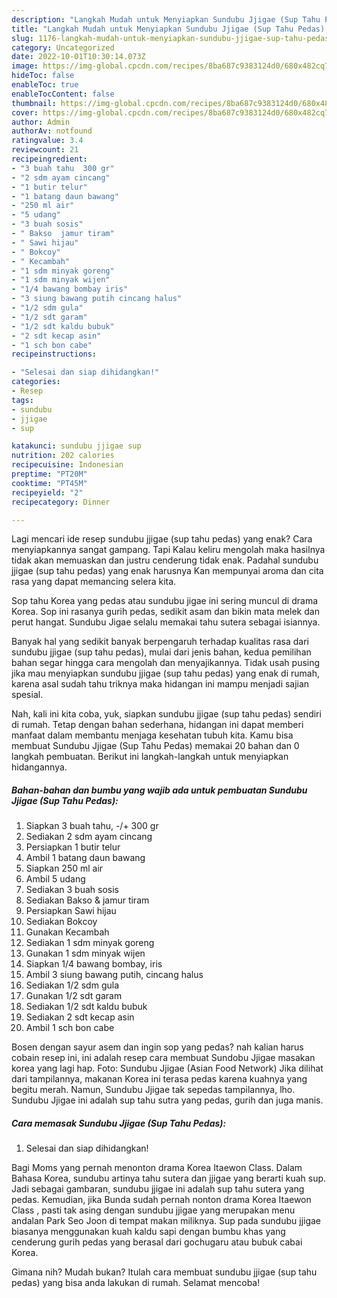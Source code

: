 ```yaml
---
description: "Langkah Mudah untuk Menyiapkan Sundubu Jjigae (Sup Tahu Pedas), Lezat"
title: "Langkah Mudah untuk Menyiapkan Sundubu Jjigae (Sup Tahu Pedas), Lezat"
slug: 1176-langkah-mudah-untuk-menyiapkan-sundubu-jjigae-sup-tahu-pedas-lezat
category: Uncategorized
date: 2022-10-01T10:30:14.073Z
image: https://img-global.cpcdn.com/recipes/8ba687c9383124d0/680x482cq70/sundubu-jjigae-sup-tahu-pedas-foto-resep-utama.jpg
hideToc: false
enableToc: true
enableTocContent: false
thumbnail: https://img-global.cpcdn.com/recipes/8ba687c9383124d0/680x482cq70/sundubu-jjigae-sup-tahu-pedas-foto-resep-utama.jpg
cover: https://img-global.cpcdn.com/recipes/8ba687c9383124d0/680x482cq70/sundubu-jjigae-sup-tahu-pedas-foto-resep-utama.jpg
author: Admin
authorAv: notfound
ratingvalue: 3.4
reviewcount: 21
recipeingredient:
- "3 buah tahu  300 gr"
- "2 sdm ayam cincang"
- "1 butir telur"
- "1 batang daun bawang"
- "250 ml air"
- "5 udang"
- "3 buah sosis"
- " Bakso  jamur tiram"
- " Sawi hijau"
- " Bokcoy"
- " Kecambah"
- "1 sdm minyak goreng"
- "1 sdm minyak wijen"
- "1/4 bawang bombay iris"
- "3 siung bawang putih cincang halus"
- "1/2 sdm gula"
- "1/2 sdt garam"
- "1/2 sdt kaldu bubuk"
- "2 sdt kecap asin"
- "1 sch bon cabe"
recipeinstructions:

- "Selesai dan siap dihidangkan!"
categories:
- Resep
tags:
- sundubu
- jjigae
- sup

katakunci: sundubu jjigae sup 
nutrition: 202 calories
recipecuisine: Indonesian
preptime: "PT20M"
cooktime: "PT45M"
recipeyield: "2"
recipecategory: Dinner

---
```



Lagi mencari ide resep sundubu jjigae (sup tahu pedas) yang enak? Cara menyiapkannya sangat gampang. Tapi Kalau keliru mengolah maka hasilnya tidak akan memuaskan dan justru cenderung tidak enak. Padahal sundubu jjigae (sup tahu pedas) yang enak harusnya Kan mempunyai aroma dan cita rasa yang dapat memancing selera kita.


Sop tahu Korea yang pedas atau sundubu jigae ini sering muncul di drama Korea. Sop ini rasanya gurih pedas, sedikit asam dan bikin mata melek dan perut hangat. Sundubu Jigae selalu memakai tahu sutera sebagai isiannya.

Banyak hal yang sedikit banyak berpengaruh terhadap kualitas rasa dari sundubu jjigae (sup tahu pedas), mulai dari jenis bahan, kedua pemilihan bahan segar hingga cara mengolah dan menyajikannya. Tidak usah pusing jika mau menyiapkan sundubu jjigae (sup tahu pedas) yang enak di rumah, karena asal sudah tahu triknya maka hidangan ini mampu menjadi sajian spesial.


Nah, kali ini kita coba, yuk, siapkan sundubu jjigae (sup tahu pedas) sendiri di rumah. Tetap dengan bahan sederhana, hidangan ini dapat memberi manfaat dalam membantu menjaga kesehatan tubuh kita. Kamu bisa membuat Sundubu Jjigae (Sup Tahu Pedas) memakai 20 bahan dan 0 langkah pembuatan. Berikut ini langkah-langkah untuk menyiapkan hidangannya.

<!--inarticleads1-->

##### Bahan-bahan dan bumbu yang wajib ada untuk pembuatan Sundubu Jjigae (Sup Tahu Pedas):

1. Siapkan 3 buah tahu, -/+ 300 gr
1. Sediakan 2 sdm ayam cincang
1. Persiapkan 1 butir telur
1. Ambil 1 batang daun bawang
1. Siapkan 250 ml air
1. Ambil 5 udang
1. Sediakan 3 buah sosis
1. Sediakan  Bakso &amp; jamur tiram
1. Persiapkan  Sawi hijau
1. Sediakan  Bokcoy
1. Gunakan  Kecambah
1. Sediakan 1 sdm minyak goreng
1. Gunakan 1 sdm minyak wijen
1. Siapkan 1/4 bawang bombay, iris
1. Ambil 3 siung bawang putih, cincang halus
1. Sediakan 1/2 sdm gula
1. Gunakan 1/2 sdt garam
1. Sediakan 1/2 sdt kaldu bubuk
1. Sediakan 2 sdt kecap asin
1. Ambil 1 sch bon cabe


Bosen dengan sayur asem dan ingin sop yang pedas? nah kalian harus cobain resep ini, ini adalah resep cara membuat Sundobu Jjigae masakan korea yang lagi hap. Foto: Sundubu Jjigae (Asian Food Network) Jika dilihat dari tampilannya, makanan Korea ini terasa pedas karena kuahnya yang begitu merah. Namun, Sundubu Jjigae tak sepedas tampilannya, lho. Sundubu Jjigae ini adalah sup tahu sutra yang pedas, gurih dan juga manis. 

<!--inarticleads2-->

##### Cara memasak Sundubu Jjigae (Sup Tahu Pedas):


1. Selesai dan siap dihidangkan!

Bagi Moms yang pernah menonton drama Korea Itaewon Class. Dalam Bahasa Korea, sundubu artinya tahu sutera dan jjigae yang berarti kuah sup. Jadi sebagai gambaran, sundubu jjigae ini adalah sup tahu sutera yang pedas. Kemudian, jika Bunda sudah pernah nonton drama Korea Itaewon Class , pasti tak asing dengan sundubu jjigae yang merupakan menu andalan Park Seo Joon di tempat makan miliknya. Sup pada sundubu jjigae biasanya menggunakan kuah kaldu sapi dengan bumbu khas yang cenderung gurih pedas yang berasal dari gochugaru atau bubuk cabai Korea. 

Gimana nih? Mudah bukan? Itulah cara membuat sundubu jjigae (sup tahu pedas) yang bisa anda lakukan di rumah. Selamat mencoba!
